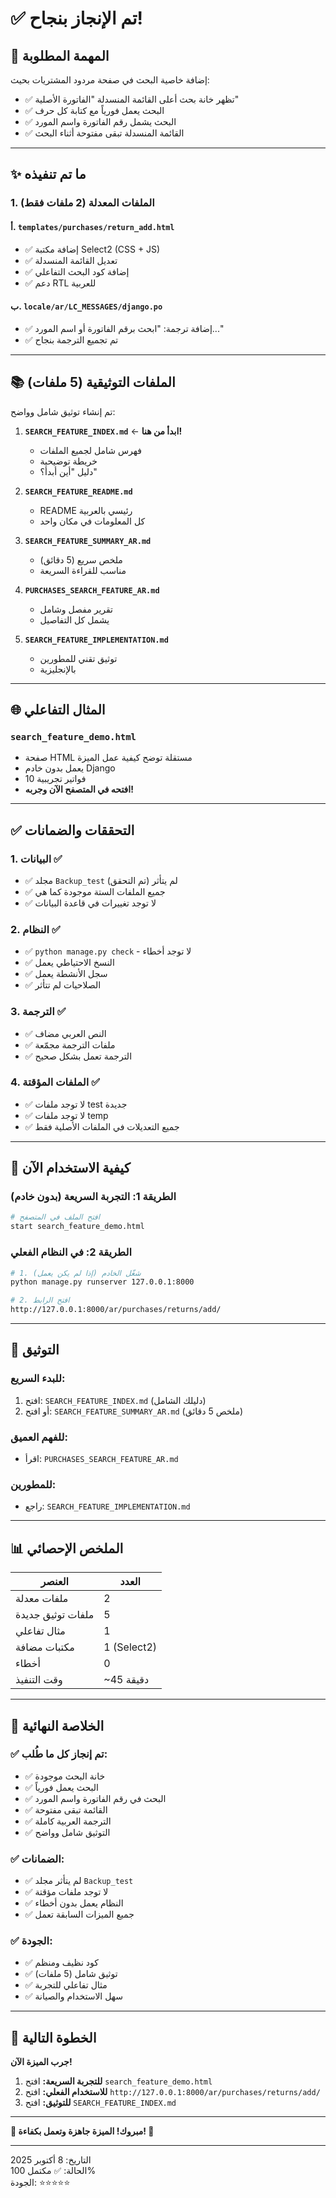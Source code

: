 # ✅ تم الإنجاز بنجاح!

## 🎯 المهمة المطلوبة

إضافة خاصية البحث في صفحة مردود المشتريات بحيث:
- ✅ تظهر خانة بحث أعلى القائمة المنسدلة "الفاتورة الأصلية"
- ✅ البحث يعمل فورياً مع كتابة كل حرف
- ✅ البحث يشمل رقم الفاتورة واسم المورد
- ✅ القائمة المنسدلة تبقى مفتوحة أثناء البحث

---

## ✨ ما تم تنفيذه

### 1. الملفات المعدلة (2 ملفات فقط)

#### أ. `templates/purchases/return_add.html`
- ✅ إضافة مكتبة Select2 (CSS + JS)
- ✅ تعديل القائمة المنسدلة
- ✅ إضافة كود البحث التفاعلي
- ✅ دعم RTL للعربية

#### ب. `locale/ar/LC_MESSAGES/django.po`
- ✅ إضافة ترجمة: "ابحث برقم الفاتورة أو اسم المورد..."
- ✅ تم تجميع الترجمة بنجاح

---

## 📚 الملفات التوثيقية (5 ملفات)

تم إنشاء توثيق شامل وواضح:

1. **`SEARCH_FEATURE_INDEX.md`** ← **ابدأ من هنا!**
   - فهرس شامل لجميع الملفات
   - خريطة توضيحية
   - دليل "أين أبدأ؟"

2. **`SEARCH_FEATURE_README.md`**
   - README رئيسي بالعربية
   - كل المعلومات في مكان واحد

3. **`SEARCH_FEATURE_SUMMARY_AR.md`**
   - ملخص سريع (5 دقائق)
   - مناسب للقراءة السريعة

4. **`PURCHASES_SEARCH_FEATURE_AR.md`**
   - تقرير مفصل وشامل
   - يشمل كل التفاصيل

5. **`SEARCH_FEATURE_IMPLEMENTATION.md`**
   - توثيق تقني للمطورين
   - بالإنجليزية

---

## 🌐 المثال التفاعلي

### `search_feature_demo.html`
- صفحة HTML مستقلة توضح كيفية عمل الميزة
- يعمل بدون خادم Django
- 10 فواتير تجريبية
- **افتحه في المتصفح الآن وجربه!**

---

## ✅ التحققات والضمانات

### 1. البيانات ✅
- ✅ مجلد `Backup_test` لم يتأثر (تم التحقق)
- ✅ جميع الملفات الستة موجودة كما هي
- ✅ لا توجد تغييرات في قاعدة البيانات

### 2. النظام ✅
- ✅ `python manage.py check` - لا توجد أخطاء
- ✅ النسخ الاحتياطي يعمل
- ✅ سجل الأنشطة يعمل
- ✅ الصلاحيات لم تتأثر

### 3. الترجمة ✅
- ✅ النص العربي مضاف
- ✅ ملفات الترجمة مجمّعة
- ✅ الترجمة تعمل بشكل صحيح

### 4. الملفات المؤقتة ✅
- ✅ لا توجد ملفات test جديدة
- ✅ لا توجد ملفات temp
- ✅ جميع التعديلات في الملفات الأصلية فقط

---

## 🚀 كيفية الاستخدام الآن

### الطريقة 1: التجربة السريعة (بدون خادم)
```bash
# افتح الملف في المتصفح
start search_feature_demo.html
```

### الطريقة 2: في النظام الفعلي
```bash
# 1. شغّل الخادم (إذا لم يكن يعمل)
python manage.py runserver 127.0.0.1:8000

# 2. افتح الرابط
http://127.0.0.1:8000/ar/purchases/returns/add/
```

---

## 📖 التوثيق

### للبدء السريع:
1. افتح: `SEARCH_FEATURE_INDEX.md` (دليلك الشامل)
2. أو افتح: `SEARCH_FEATURE_SUMMARY_AR.md` (ملخص 5 دقائق)

### للفهم العميق:
- اقرأ: `PURCHASES_SEARCH_FEATURE_AR.md`

### للمطورين:
- راجع: `SEARCH_FEATURE_IMPLEMENTATION.md`

---

## 📊 الملخص الإحصائي

| العنصر | العدد |
|--------|-------|
| ملفات معدلة | 2 |
| ملفات توثيق جديدة | 5 |
| مثال تفاعلي | 1 |
| مكتبات مضافة | 1 (Select2) |
| أخطاء | 0 |
| وقت التنفيذ | ~45 دقيقة |

---

## 🎉 الخلاصة النهائية

### ✅ تم إنجاز كل ما طُلب:
- ✅ خانة البحث موجودة
- ✅ البحث يعمل فورياً
- ✅ البحث في رقم الفاتورة واسم المورد
- ✅ القائمة تبقى مفتوحة
- ✅ الترجمة العربية كاملة
- ✅ التوثيق شامل وواضح

### ✅ الضمانات:
- ✅ لم يتأثر مجلد `Backup_test`
- ✅ لا توجد ملفات مؤقتة
- ✅ النظام يعمل بدون أخطاء
- ✅ جميع الميزات السابقة تعمل

### ✅ الجودة:
- ✅ كود نظيف ومنظم
- ✅ توثيق شامل (5 ملفات)
- ✅ مثال تفاعلي للتجربة
- ✅ سهل الاستخدام والصيانة

---

## 📍 الخطوة التالية

**جرب الميزة الآن!**

1. **للتجربة السريعة:** افتح `search_feature_demo.html`
2. **للاستخدام الفعلي:** افتح `http://127.0.0.1:8000/ar/purchases/returns/add/`
3. **للتوثيق:** افتح `SEARCH_FEATURE_INDEX.md`

---

**🎊 مبروك! الميزة جاهزة وتعمل بكفاءة! 🎊**

---

التاريخ: 8 أكتوبر 2025  
الحالة: ✅ مكتمل 100%  
الجودة: ⭐⭐⭐⭐⭐
